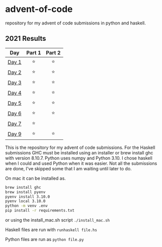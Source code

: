 # advent-of-code
repository for my advent of code submissions in python and haskell.
<!--- advent_readme_stars table --->
## 2021 Results

| Day | Part 1 | Part 2 |
| :---: | :---: | :---: |
| [Day 1](https://adventofcode.com/2021/day/1) | ⭐ | ⭐ |
| [Day 2](https://adventofcode.com/2021/day/2) | ⭐ | ⭐ |
| [Day 3](https://adventofcode.com/2021/day/3) | ⭐ | ⭐ |
| [Day 4](https://adventofcode.com/2021/day/4) | ⭐ | ⭐ |
| [Day 5](https://adventofcode.com/2021/day/5) | ⭐ | ⭐ |
| [Day 6](https://adventofcode.com/2021/day/6) | ⭐ | ⭐ |
| [Day 7](https://adventofcode.com/2021/day/7) | ⭐ |   |
| [Day 9](https://adventofcode.com/2021/day/9) | ⭐ | ⭐ |
<!--- advent_readme_stars table --->


This is the repository for my advent of code submissions. For the Haskell submissions GHC must be installed using an installer or brew install ghc with version 8.10.7. Python uses numpy and Python 3.10. I chose haskell when I could and used Python when it was easier. Not all the submissions are done, I've skipped some that I am waiting until later to do.


On mac it can be installed as.

```bash
brew install ghc
brew install pyenv
pyenv install 3.10.0
pyenv local 3.10.0
python -m venv .env
pip install -r requirements.txt
```

or using the install_mac.sh script
`./install_mac.sh`

Haskell files are run with `runhaskell file.hs`

Python files are run as `python file.py`
